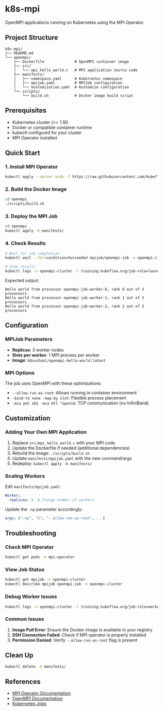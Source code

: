 # k8s-mpi

OpenMPI applications running on Kubernetes using the MPI Operator.

## Project Structure

```
k8s-mpi/
├── README.md
└── openmpi/
    ├── Dockerfile              # OpenMPI container image
    ├── src/
    │   └── mpi_hello_world.c   # MPI application source code
    ├── manifests/
    │   ├── namespace.yaml      # Kubernetes namespace
    │   ├── mpijob.yaml         # MPIJob configuration
    │   └── kustomization.yaml  # Kustomize configuration
    └── scripts/
        └── build.sh            # Docker image build script
```

## Prerequisites

- Kubernetes cluster (>= 1.16)
- Docker or compatible container runtime
- kubectl configured for your cluster
- MPI Operator installed

## Quick Start

### 1. Install MPI Operator

```bash
kubectl apply --server-side -f https://raw.githubusercontent.com/kubeflow/mpi-operator/v0.6.0/deploy/v2beta1/mpi-operator.yaml
```

### 2. Build the Docker Image

```bash
cd openmpi
./scripts/build.sh
```

### 3. Deploy the MPI Job

```bash
cd openmpi
kubectl apply -k manifests/
```

### 4. Check Results

```bash
# Wait for job completion
kubectl wait --for=condition=Succeeded mpijob/openmpi-job -n openmpi-cluster --timeout=300s

# View results
kubectl logs -n openmpi-cluster -l training.kubeflow.org/job-role=launcher
```

Expected output:
```
Hello world from processor openmpi-job-worker-0, rank 0 out of 3 processors
Hello world from processor openmpi-job-worker-1, rank 1 out of 3 processors  
Hello world from processor openmpi-job-worker-2, rank 2 out of 3 processors
```

## Configuration

### MPIJob Parameters

- **Replicas**: 3 worker nodes
- **Slots per worker**: 1 MPI process per worker
- **Image**: `k8sschool/openmpi-hello-world:latest`

### MPI Options

The job uses OpenMPI with these optimizations:
- `--allow-run-as-root`: Allows running in container environment
- `-bind-to none -map-by slot`: Flexible process placement
- `-mca pml ob1 -mca btl ^openib`: TCP communication (no InfiniBand)

## Customization

### Adding Your Own MPI Application

1. Replace `src/mpi_hello_world.c` with your MPI code
2. Update the Dockerfile if needed (additional dependencies)
3. Rebuild the image: `./scripts/build.sh`
4. Update `manifests/mpijob.yaml` with the new command/args
5. Redeploy: `kubectl apply -k manifests/`

### Scaling Workers

Edit `manifests/mpijob.yaml`:
```yaml
Worker:
  replicas: 5  # Change number of workers
```

Update the `-np` parameter accordingly:
```yaml
args: ["-np", "5", "--allow-run-as-root", ...]
```

## Troubleshooting

### Check MPI Operator

```bash
kubectl get pods -n mpi-operator
```

### View Job Status

```bash
kubectl get mpijob -n openmpi-cluster
kubectl describe mpijob openmpi-job -n openmpi-cluster
```

### Debug Worker Issues

```bash
kubectl logs -n openmpi-cluster -l training.kubeflow.org/job-role=worker
```

### Common Issues

1. **Image Pull Error**: Ensure the Docker image is available in your registry
2. **SSH Connection Failed**: Check if MPI operator is properly installed
3. **Permission Denied**: Verify `--allow-run-as-root` flag is present

## Clean Up

```bash
kubectl delete -k manifests/
```

## References

- [MPI Operator Documentation](https://github.com/kubeflow/mpi-operator)
- [OpenMPI Documentation](https://www.open-mpi.org/doc/)
- [Kubernetes Jobs](https://kubernetes.io/docs/concepts/workloads/controllers/job/)